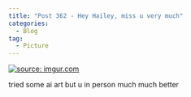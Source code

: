 ```yaml
---
title: "Post 362 - Hey Hailey, miss u very much"
categories:
  - Blog
tag:
  - Picture
---
```


<a href="https://imgur.com/VglAzf6"><img src="https://i.imgur.com/VglAzf6.jpg" title="source: imgur.com" /></a>

tried some ai art but u in person much much better

<script src="https://utteranc.es/client.js"
        repo="serendipityinlife/serendipityinlife.github.io"
        issue-term="pathname"
        theme="github-light"
        crossorigin="anonymous"
        async>
</script>

